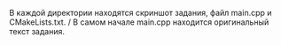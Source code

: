 В каждой директории находятся скриншот задания, файл main.cpp и CMakeLists.txt.
/
В самом начале main.cpp находится оригинальный текст задания.
